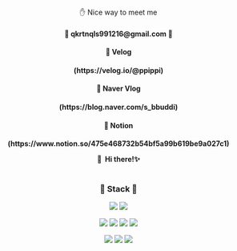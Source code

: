 <div align=center>
 ✋ Nice way to meet me
<p>
  <h4> 📧 qkrtnqls991216@gmail.com 📧 <h4>
</P>
 <p>
      <h4>📘 Velog <h4>
  (https://velog.io/@ppippi)
      <h4>📙 Naver Vlog <h4>
  (https://blog.naver.com/s_bbuddi)
      <h4>📗 Notion <h4>
  (https://www.notion.so/475e468732b54bf5a99b619be9a027c1)
</p>

<p>
  👋&nbsp; Hi there!✨ <br/><br/>
</p>


### 🔨 Stack 🔨
<p>
  <img src="https://img.shields.io/badge/C-0080FF?style=flat-square&logo=c&logoColor=white"/>
  <img src="https://img.shields.io/badge/python-FFFF00?style=flat-square&logo=python&logoColor=white"/>
</p>
<p>
  <img src="https://img.shields.io/badge/Java-007396?style=flat-square&logo=Java&logoColor=white"/>
  <img src="https://img.shields.io/badge/javascript-E5FFCC?style=flat-square&logo=javascript&logoColor=white"/>
  <img src="https://img.shields.io/badge/ReactNative-61DAFB?style=flat-square&logo=React&logoColor=black"/>
  <img src="https://img.shields.io/badge/Android-3DDC84?style=flat-square&logo=Android&logoColor=white"/>
</p>
<p>
  <img src="https://img.shields.io/badge/CSS-FF8000?style=flat-square&logo=c&logoColor=white"/>
  <img src="https://img.shields.io/badge/HTML-FF8000?style=flat-square&logo=python&logoColor=white"/>
  <img src="https://img.shields.io/badge/XML-FF9933?style=flat-square&logo=python&logoColor=white"/>
</p>
</div>
